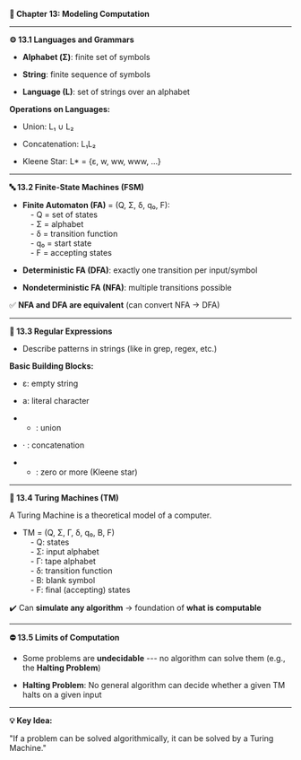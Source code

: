 **📘 Chapter 13: Modeling Computation**

------------------------------------------------------------------------

**⚙️ 13.1 Languages and Grammars**

- **Alphabet (Σ)**: finite set of symbols

- **String**: finite sequence of symbols

- **Language (L)**: set of strings over an alphabet

**Operations on Languages:**

- Union: L₁ ∪ L₂

- Concatenation: L₁L₂

- Kleene Star: L\* = {ε, w, ww, www, \...}

------------------------------------------------------------------------

**🔤 13.2 Finite-State Machines (FSM)**

- **Finite Automaton (FA)** = (Q, Σ, δ, q₀, F):\
   - Q = set of states\
   - Σ = alphabet\
   - δ = transition function\
   - q₀ = start state\
   - F = accepting states

- **Deterministic FA (DFA)**: exactly one transition per input/symbol

- **Nondeterministic FA (NFA)**: multiple transitions possible

✅ **NFA and DFA are equivalent** (can convert NFA → DFA)

------------------------------------------------------------------------

**🧠 13.3 Regular Expressions**

- Describe patterns in strings (like in grep, regex, etc.)

**Basic Building Blocks:**

- ε: empty string

- a: literal character

- - : union

- · : concatenation

- - : zero or more (Kleene star)

------------------------------------------------------------------------

**🔁 13.4 Turing Machines (TM)**

A Turing Machine is a theoretical model of a computer.

- TM = (Q, Σ, Γ, δ, q₀, B, F)\
   - Q: states\
   - Σ: input alphabet\
   - Γ: tape alphabet\
   - δ: transition function\
   - B: blank symbol\
   - F: final (accepting) states

✔️ Can **simulate any algorithm** → foundation of **what is computable**

------------------------------------------------------------------------

**⛔ 13.5 Limits of Computation**

- Some problems are **undecidable** --- no algorithm can solve them
  (e.g., the **Halting Problem**)

- **Halting Problem**: No general algorithm can decide whether a given
  TM halts on a given input

------------------------------------------------------------------------

**💡 Key Idea:**

"If a problem can be solved algorithmically, it can be solved by a
Turing Machine."
